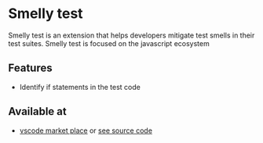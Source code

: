 # Smelly test

Smelly test is an extension that helps developers mitigate test smells in their test suites. Smelly test is focused on the javascript ecosystem

## Features

- Identify if statements in the test code

## Available at

- [vscode market place]() or [see source code](./vscode/)
